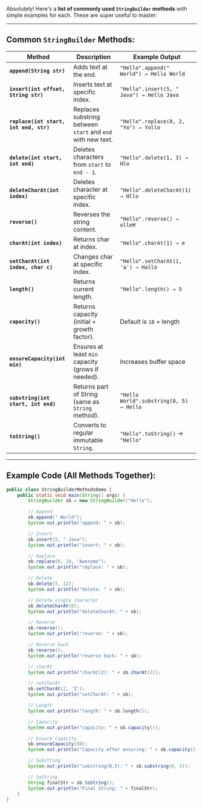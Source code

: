 Absolutely! Here's a **list of commonly used `StringBuilder` methods** with simple examples for each. These are super useful to master:

---

## **Common `StringBuilder` Methods:**

| Method                              | Description                                                            | Example Output                                      |
|------------------------------------|------------------------------------------------------------------------|-----------------------------------------------------|
| **`append(String str)`**            | Adds text at the end.                                                  | `"Hello".append(" World") → Hello World`             |
| **`insert(int offset, String str)`**| Inserts text at specific index.                                        | `"Hello".insert(5, " Java") → Hello Java`            |
| **`replace(int start, int end, str)`**| Replaces substring between `start` and `end` with new text.            | `"Hello".replace(0, 2, "Yo") → Yollo`                |
| **`delete(int start, int end)`**   | Deletes characters from `start` to `end - 1`.                           | `"Hello".delete(1, 3) → Hlo`                         |
| **`deleteCharAt(int index)`**      | Deletes character at specific index.                                   | `"Hello".deleteCharAt(1) → Hllo`                     |
| **`reverse()`**                    | Reverses the string content.                                           | `"Hello".reverse() → olleH`                          |
| **`charAt(int index)`**            | Returns char at index.                                                 | `"Hello".charAt(1) → e`                              |
| **`setCharAt(int index, char c)`** | Changes char at specific index.                                        | `"Hello".setCharAt(1, 'a') → Hallo`                  |
| **`length()`**                     | Returns current length.                                                | `"Hello".length() → 5`                               |
| **`capacity()`**                   | Returns capacity (initial + growth factor).                            | Default is `16` + length                             |
| **`ensureCapacity(int min)`**      | Ensures at least `min` capacity (grows if needed).                      | Increases buffer space                               |
| **`substring(int start, int end)`**| Returns part of String (same as `String` method).                       | `"Hello World".substring(0, 5) → Hello`              |
| **`toString()`**                   | Converts to regular immutable `String`.                                | `"Hello".toString()` → `"Hello"`                     |

---

## **Example Code (All Methods Together):**

```java
public class StringBuilderMethodsDemo {
    public static void main(String[] args) {
        StringBuilder sb = new StringBuilder("Hello");

        // Append
        sb.append(" World");
        System.out.println("append: " + sb);

        // Insert
        sb.insert(5, " Java");
        System.out.println("insert: " + sb);

        // Replace
        sb.replace(6, 10, "Awesome");
        System.out.println("replace: " + sb);

        // Delete
        sb.delete(5, 12);
        System.out.println("delete: " + sb);

        // Delete single character
        sb.deleteCharAt(0);
        System.out.println("deleteCharAt: " + sb);

        // Reverse
        sb.reverse();
        System.out.println("reverse: " + sb);

        // Reverse back
        sb.reverse();
        System.out.println("reverse back: " + sb);

        // charAt
        System.out.println("charAt(2): " + sb.charAt(2));

        // setCharAt
        sb.setCharAt(2, 'Z');
        System.out.println("setCharAt: " + sb);

        // Length
        System.out.println("length: " + sb.length());

        // Capacity
        System.out.println("capacity: " + sb.capacity());

        // Ensure Capacity
        sb.ensureCapacity(50);
        System.out.println("Capacity after ensuring: " + sb.capacity());

        // Substring
        System.out.println("substring(0,5): " + sb.substring(0, 5));

        // toString
        String finalStr = sb.toString();
        System.out.println("Final String: " + finalStr);
    }
}
```


